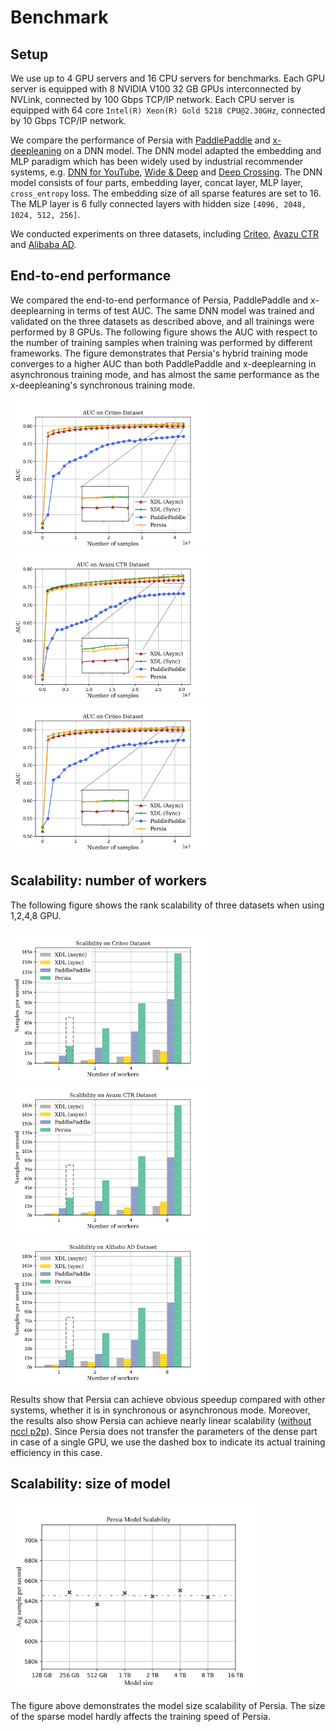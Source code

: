 Benchmark
======

## Setup

We use up to 4 GPU servers and 16 CPU servers for benchmarks. Each GPU server is equipped with 8 NVIDIA V100 32 GB GPUs interconnected by NVLink, connected by 100 Gbps TCP/IP network. Each CPU server is equipped with 64 core `Intel(R) Xeon(R) Gold 5218 CPU@2.30GHz`, connected by 10 Gbps TCP/IP network.

We compare the performance of Persia with [PaddlePaddle](https://github.com/PaddlePaddle/Paddle) and [x-deepleaning](https://github.com/alibaba/x-deeplearning) on a DNN model. The DNN model adapted the embedding and MLP paradigm which has been widely used by industrial recommender systems, e.g. [DNN for YouTube](https://dl.acm.org/doi/10.1145/2959100.2959190), [Wide & Deep](https://dl.acm.org/doi/abs/10.1145/2988450.2988454) and [Deep Crossing](https://dl.acm.org/doi/10.1145/2939672.2939704). The DNN model consists of four parts, embedding layer, concat layer, MLP layer, `cross_entropy` loss. The embedding size of all sparse features are set to 16. The MLP layer is 6 fully connected layers with hidden size `[4096, 2048, 1024, 512, 256]`.

We conducted experiments on three datasets, including [Criteo](https://www.kaggle.com/c/criteo-display-ad-challenge), [Avazu CTR](https://www.kaggle.com/c/avazu-ctr-prediction) and [Alibaba AD](https://www.kaggle.com/pavansanagapati/ad-displayclick-data-on-taobaocom).

## End-to-end performance

We compared the end-to-end performance of Persia, PaddlePaddle and x-deeplearning in terms of test AUC. The same DNN model was trained and validated on the three datasets as described above, and all trainings were performed by 8 GPUs. The following figure shows the AUC with respect to the number of training samples when training was performed by different frameworks. The figure demonstrates that Persia's hybrid training mode converges to a higher AUC than both PaddlePaddle and x-deeplearning in asynchronous training mode, and has almost the same performance as the x-deepleaning's synchronous training mode.

<img src="img/AUC on Criteo Dataset.png" width="320"><img src="img/AUC on Avazu CTR Dataset.png" width="320"><img src="img/AUC on Criteo Dataset.png" width="320">


## Scalability: number of workers

The following figure shows the rank scalability of three datasets when using 1,2,4,8 GPU.

<img src="img/Scalibility on Criteo Dataset.png" width="320"><img src="img/Scalibility on Avazu CTR Dataset.png" width="320"><img src="img/Scalibility on Alibaba AD Dataset.png" width="320">

Results show that Persia can achieve obvious speedup compared with other systems, whether it is in synchronous or asynchronous mode. Moreover, the results also show Persia can achieve nearly linear scalability ([without nccl p2p](https://docs.nvidia.com/deeplearning/nccl/user-guide/docs/env.html#nccl-p2p-disable)). Since Persia does not transfer the parameters of the dense part in case of a single GPU, we use the dashed box to indicate its actual training efficiency in this case.

## Scalability: size of model

<img src="img/persia_model_scalability.png" width="400">

The figure above demonstrates the model size scalability of Persia. The size of the sparse model hardly affects the training speed of Persia.
